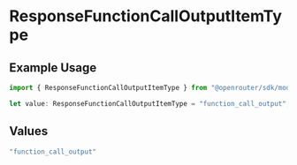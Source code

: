 # ResponseFunctionCallOutputItemType

## Example Usage

```typescript
import { ResponseFunctionCallOutputItemType } from "@openrouter/sdk/models";

let value: ResponseFunctionCallOutputItemType = "function_call_output";
```

## Values

```typescript
"function_call_output"
```